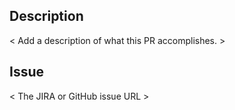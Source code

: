 Description
-----------
< Add a description of what this PR accomplishes. >

Issue
-----
< The JIRA or GitHub issue URL >
